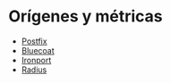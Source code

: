 # Orígenes y métricas

- [Postfix](https://github.com/mmesa/readmes_openbus/edit/master/README_postfix.md)
- [Bluecoat](https://github.com/mmesa/readmes_openbus/edit/master/README_bluecoat.md)
- [Ironport](https://github.com/mmesa/readmes_openbus/edit/master/README_ironport.md)
- [Radius](https://github.com/mmesa/readmes_openbus/edit/master/README_radius.md)
